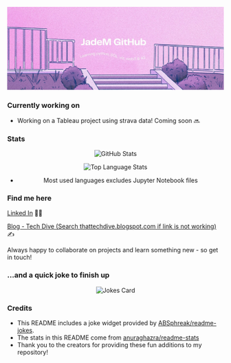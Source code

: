 ![Welcome banner - JadeM GitHub, learning python, SQL, viz, AI and web3](GitHubBanner2.jpg)

### Currently working on
* Working on a Tableau project using strava data! Coming soon 🔜



### Stats
<div align="center">
  
![GitHub Stats](https://github-readme-stats.vercel.app/api/?username=JadeSoanes&show_icons=true&theme=rose&hide_rank=True)


![Top Language Stats](https://github-readme-stats.vercel.app/api/top-langs/?username=JadeSoanes&layout=compact&theme=rose&hide=Jupyter%20Notebook)


* Most used languages excludes Jupyter Notebook files
</div>

### Find me here

[Linked In](https://www.linkedin.com/in/jade-m-845002178/) 👩‍💼


[Blog - Tech Dive (Search thattechdive.blogspot.com if link is not working)](thattechdive.blogspot.com) ✍️


Always happy to collaborate on projects and learn something new - so get in touch!

### ...and a quick joke to finish up
<div align="center">
  
![Jokes Card](https://readme-jokes.vercel.app/api?theme=pinkish)

</div>

### Credits

* This README includes a joke widget provided by [ABSphreak/readme-jokes](https://github.com/ABSphreak/readme-jokes). 
* The stats in this README come from [anuraghazra/readme-stats](https://github.com/anuraghazra/github-readme-stats)
* Thank you to the creators for providing these fun additions to my repository!
